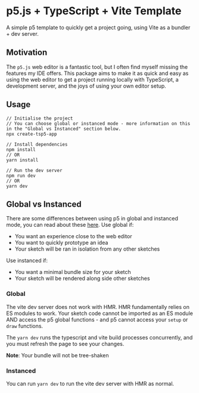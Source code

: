# p5.js + TypeScript + Vite Template
A simple p5 template to quickly get a project going, using Vite as a bundler + dev server.

## Motivation
The `p5.js` web editor is a fantastic tool, but I often find myself missing the features my IDE offers. This package aims to make it as quick and easy as using the web editor to get a project running locally with TypeScript, a development server, and the joys of using your own editor setup.

## Usage
```
// Initialise the project
// You can choose global or instanced mode - more information on this in the "Global vs Instanced" section below.
npx create-tsp5-app

// Install dependencies
npm install
// OR
yarn install

// Run the dev server
npm run dev
// OR
yarn dev
```

## Global vs Instanced
There are some differences between using p5 in global and instanced mode, you can read about these [here](https://github.com/processing/p5.js/wiki/Global-and-instance-mode).
Use global if:
- You want an experience close to the web editor
- You want to quickly prototype an idea
- Your sketch will be ran in isolation from any other sketches

Use instanced if:
- You want a minimal bundle size for your sketch
- Your sketch will be rendered along side other sketches

### Global
The vite dev server does not work with HMR. HMR fundamentally relies on ES modules to work. Your sketch code cannot be imported as an ES module AND access the p5 global functions - and p5 cannot access your `setup` or `draw` functions. 

The `yarn dev` runs the typescript and vite build processes concurrently, and you must refresh the page to see your changes.

**Note**: Your bundle will not be tree-shaken

### Instanced
You can run `yarn dev` to run the vite dev server with HMR as normal.